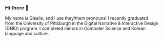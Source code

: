 ### Hi there 👋
My name is Giselle, and I use they/them pronouns!
I recently graduated from the University of Pittsburgh in the Digital Narrative & Interactive Design (DNID) program.
I completed minors in Computer Science and Korean language and culture.

<!--
**zel-rosales/zel-rosales** is a ✨ _special_ ✨ repository because its `README.md` (this file) appears on your GitHub profile.

Here are some ideas to get you started:

- 🔭 I’m currently working on ...
- 🌱 I’m currently learning ...
- 👯 I’m looking to collaborate on ...
- 🤔 I’m looking for help with ...
- 💬 Ask me about ...
- 📫 How to reach me: ...
- 😄 Pronouns: ...
- ⚡ Fun fact: ...
-->

